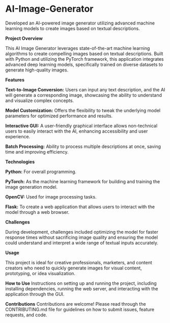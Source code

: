  # AI-Image-Generator
Developed an AI-powered image generator utilizing advanced machine learning models to create images based on textual descriptions.

**Project Overview**

This AI Image Generator leverages state-of-the-art machine learning algorithms to create compelling images based on textual descriptions. Built with Python and utilizing the PyTorch framework, this application integrates advanced deep learning models, specifically trained on diverse datasets to generate high-quality images.

**Features**

**Text-to-Image Conversion:** Users can input any text description, and the AI will generate a corresponding image, showcasing the ability to understand and visualize complex concepts.

**Model Customization:** Offers the flexibility to tweak the underlying model parameters for optimized performance and results.

**Interactive GUI:** A user-friendly graphical interface allows non-technical users to easily interact with the AI, enhancing accessibility and user experience.

**Batch Processing:** Ability to process multiple descriptions at once, saving time and improving efficiency.

**Technologies**

**Python:** For overall programming.

**PyTorch:** As the machine learning framework for building and training the image generation model.

**OpenCV:** Used for image processing tasks.

**Flask:** To create a web application that allows users to interact with the model through a web browser.

**Challenges**

During development, challenges included optimizing the model for faster response times without sacrificing image quality and ensuring the model could understand and interpret a wide range of textual inputs accurately.

**Usage**

This project is ideal for creative professionals, marketers, and content creators who need to quickly generate images for visual content, prototyping, or idea visualization.

**How to Use**
Instructions on setting up and running the project, including installing dependencies, running the web server, and interacting with the application through the GUI.

**Contributions**
Contributions are welcome! Please read through the CONTRIBUTING.md file for guidelines on how to submit issues, feature requests, and code.

